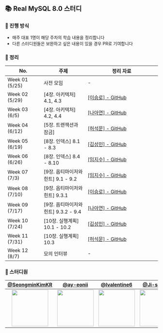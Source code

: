 ## 📚 Real MySQL 8.0 스터디

### 🏃 진행 방식

- 매주 대표 1명이 해당 주차의 학습 내용을 정리합니다
- 다른 스터디원들은 보완하고 싶은 내용이 있을 경우 PR로 기여합니다

### 🔗 정리

| No. <img width=150/> | 주제 <img width=200/>         | 정리 자료 <img width=400/>             |
|----------------------|-----------------------------|------------------------------------|
| Week 01 (5/25)       | 사전 모임                       | -                                  |
| Week 02 (5/29)       | [4장. 아키텍처] 4.1, 4.3         | <a href="">[이승로] - GitHub</a> <br> |
| Week 03 (6/5)        | [4장. 아키텍처] 4.2, 4.4         | <a href="">[나아연] - GitHub</a> <br> |
| Week 04 (6/12)       | [5장. 트랜잭션과 잠금]              | <a href="">[허석문] - GitHub</a> <br> |
| Week 05 (6/19)       | [8장. 인덱스] 8.1 - 8.3         | <a href="">[김성민] - GitHub</a> <br> |
| Week 06 (6/26)       | [8장. 인덱스] 8.4 - 8.10        | <a href="">[임지수] - GitHub</a> <br> |
| Week 07 (7/3)        | [9장. 옵티마이저와 힌트] 9.1 - 9.2   | <a href="">[임지수] - GitHub</a> <br> |
| Week 08 (7/10)       | [9장. 옵티마이저와 힌트] 9.3.1       | <a href="">[이승로] - GitHub</a> <br> |
| Week 09 (7/17)       | [9장. 옵티마이저와 힌트] 9.3.2 - 9.4 | <a href="">[나아연] - GitHub</a> <br> |
| Week 10 (7/24)       | [10장. 실행계획] 10.1 - 10.2     | <a href="">[김성민] - GitHub</a> <br> |
| Week 11 (7/31)       | [10장. 실행계획] 10.3            | <a href="">[허석문] - GitHub</a> <br> |
| Week 12 (8/7)        | 모의 인터뷰                      | -                                  |


### 🙋 스터디원

<div>

|             [@SeongminKimKR](https://github.com/SeongminKimKR)              |                [@ay-eonii](https://github.com/ay-eonii)                |              [@lvalentine6](https://github.com/lvalentine6)               |               [@Ji-soo708](https://github.com/Ji-soo708)                |                 [@GGHDMS](https://github.com/GGHDMS)                 |
|:---------------------------------------------------------------------------:|:----------------------------------------------------------------------:|:-------------------------------------------------------------------------:|:-----------------------------------------------------------------------:|:--------------------------------------------------------------------:|
| <img src="https://avatars.githubusercontent.com/SeongminKimKR" width="120" height="120" style="object-fit: cover;"> | <img src="https://avatars.githubusercontent.com/ay-eonii" width="120" height="120" style="object-fit: cover;"> | <img src="https://avatars.githubusercontent.com/lvalentine6" width="120" height="120" style="object-fit: cover;"> | <img src="https://avatars.githubusercontent.com/Ji-soo708" width="120" height="120" style="object-fit: cover;"> | <img src="https://avatars.githubusercontent.com/GGHDMS" width="120" height="120" style="object-fit: cover;"> |

</div>
